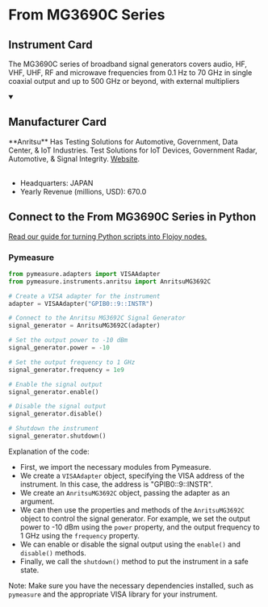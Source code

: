 
# From MG3690C Series

## Instrument Card

The MG3690C series of broadband signal generators covers audio, HF, VHF, UHF, RF and microwave frequencies from 0.1 Hz to 70 GHz in single coaxial output and up to 500 GHz or beyond, with external multipliers

<details open>
<summary><h2>Manufacturer Card</h2></summary>
**Anritsu** Has Testing Solutions for Automotive, Government, Data Center, & IoT Industries. Test Solutions for IoT Devices, Government Radar, Automotive, & Signal Integrity. <a href=https://www.anritsu.com/en-us/>Website</a>.
<br><br>
<ul>
  <li>Headquarters: JAPAN</li>
  <li>Yearly Revenue (millions, USD): 670.0</li>
</ul>
</details>

## Connect to the From MG3690C Series in Python

[Read our guide for turning Python scripts into Flojoy nodes.](https://docs.flojoy.ai/custom-nodes/creating-custom-node/)


### Pymeasure


```python
from pymeasure.adapters import VISAAdapter
from pymeasure.instruments.anritsu import AnritsuMG3692C

# Create a VISA adapter for the instrument
adapter = VISAAdapter("GPIB0::9::INSTR")

# Connect to the Anritsu MG3692C Signal Generator
signal_generator = AnritsuMG3692C(adapter)

# Set the output power to -10 dBm
signal_generator.power = -10

# Set the output frequency to 1 GHz
signal_generator.frequency = 1e9

# Enable the signal output
signal_generator.enable()

# Disable the signal output
signal_generator.disable()

# Shutdown the instrument
signal_generator.shutdown()
```

Explanation of the code:
- First, we import the necessary modules from Pymeasure.
- We create a `VISAAdapter` object, specifying the VISA address of the instrument. In this case, the address is "GPIB0::9::INSTR".
- We create an `AnritsuMG3692C` object, passing the adapter as an argument.
- We can then use the properties and methods of the `AnritsuMG3692C` object to control the signal generator. For example, we set the output power to -10 dBm using the `power` property, and the output frequency to 1 GHz using the `frequency` property.
- We can enable or disable the signal output using the `enable()` and `disable()` methods.
- Finally, we call the `shutdown()` method to put the instrument in a safe state.

Note: Make sure you have the necessary dependencies installed, such as `pymeasure` and the appropriate VISA library for your instrument.


